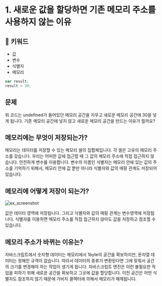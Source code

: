 # 1. 새로운 값을 할당하면 기존 메모리 주소를 사용하지 않는 이유

## :whale2: 키워드

* 값
* 변수
* 식별자
* 메모리

```javascript
var result;
result = 30;
```

## 문제

위 코드는 undefined가 들어있던 메모리 공간을 지우고 새로운 메모리 공간에 30을 넣게 됩니다. 기존 메모리 공간에 넣지 않고 새로운 메모리 공간을 만드는 이유가 뭘까요?

## 메모리에는 무엇이 저장되는가?

메모리는 데이터를 저장할 수 있는 메모리 셀의 집합체입니다. 각 셀은 고유의 메모리 주소를 갖습니다. 우리는 어떠한 값에 접근할 때 그 값의 메모리 주소에 직접 접근하지 않습니다. 안전하게 변수를 이용합니다. 변수의 이름인 식별자는 메모리 안에 있는 값의 주소를 기억하기 위해서, 메모리 안에 값 뿐만 아니라 식별자와 값의 매핑 관계도 저장되어 있습니다.

## 메모리에 어떻게 저장이 되는가?

![ex_screenshot](/Users/sojeongyoo/Documents/메가테라/GitBook/megaptera-front/img)

값은 데이터 영역에 저장됩니다. 그리고 식별자와 값의 매핑 관계는 변수영역에 저장됩니다. 식별자를 이용하면 메모리 주소를 직접 접근하지 않아도 값을 저장하고 참조할 수 있습니다.

## 메모리 주소가 바뀌는 이유는?

자바스크립트에서 숫자형 데이터는 메모리에서 1byte의 공간을 확보하지만, 문자열 데이터는 정해진 규격이 없습니다. 따라서 데이터의 종류가 변환된다면 그에 맞춰서 공간의 크기를 변경해야 하는 작업이 생기게 됩니다.
자바스크립트 엔진은 이런 불필요한 작업을 피하기 위해 새로운 공간을 확보하고 그곳에 값을 할당합니다. 이전 공간은 어떤 식별자도 참조하지 않기 때문에 가비지 콜렉터에 의해서 메모리가 해제됩니다.
